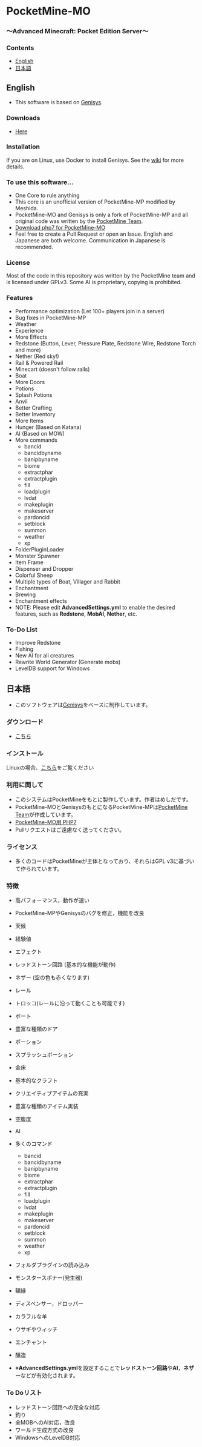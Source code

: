 # PocketMine-MO

### ～Advanced Minecraft: Pocket Edition Server～



### Contents
* [English](#english)
* [日本語](#日本語)





## English
* This software is based on [Genisys](https://github.com/iTXTech/Genisys).

### Downloads
* [Here](https://www.dropbox.com/sh/sewvewls2to7dbd/AAB79Kq6-LJYLSaqVsYKlAz2a?dl=0)

### Installation
If you are on Linux, use Docker to install Genisys.
See the [wiki](https://github.com/iTXTech/Genisys/wiki/Use-Docker-to-run-Genisys) for more details.

### To use this software...
* One Core to rule anything
* This core is an unofficial version of PocketMine-MP modified by Meshida.
* PocketMine-MO and Genisys is only a fork of PocketMine-MP and all original code was written by the [PocketMine Team](https://github.com/PocketMine).
* [Download php7 for PocketMine-MO](https://github.com/iTXTech/PHP-Genisys/)
* Feel free to create a Pull Request or open an Issue. English and Japanese are both welcome. Communication in Japanese is recommended.

### License
Most of the code in this repository was written by the PocketMine team and is licensed under GPLv3. Some AI is proprietary, copying is prohibited.

### Features
* Performance optimization (Let 100+ players join in a server)
* Bug fixes in PocketMine-MP
* Weather
* Experience
* More Effects
* Redstone (Button, Lever, Pressure Plate, Redstone Wire, Redstone Torch and more)
* Nether (Red sky!)
* Rail & Powered Rail
* Minecart (doesn't follow rails)
* Boat
* More Doors
* Potions
* Splash Potions
* Anvil
* Better Crafting
* Better Inventory
* More Items
* Hunger (Based on Katana)
* AI (Based on MOW)
* More commands
  - bancid
  - bancidbyname
  - banipbyname
  - biome
  - extractphar
  - extractplugin
  - fill
  - loadplugin
  - lvdat
  - makeplugin
  - makeserver
  - pardoncid
  - setblock
  - summon
  - weather
  - xp
* FolderPluginLoader
* Monster Spawner
* Item Frame
* Dispenser and Dropper
* Colorful Sheep
* Multiple types of Boat, Villager and Rabbit
* Enchantment
* Brewing
* Enchantment effects
* NOTE: Please edit **AdvancedSettings.yml** to enable the desired features, such as **Redstone**, **MobAI**, **Nether**, etc.

### To-Do List
* Improve Redstone
* Fishing
* New AI for all creatures
* Rewrite World Generator (Generate mobs)
* LevelDB support for Windows



## 日本語
* このソフトウェアは[Genisys](https://github.com/iTXTech/Genisys)をベースに制作しています。

### ダウンロード
* [こちら](https://www.dropbox.com/sh/sewvewls2to7dbd/AAB79Kq6-LJYLSaqVsYKlAz2a?dl=0)

### インストール
Linuxの場合、[こちら](https://github.com/iTXTech/Genisys/wiki/Use-Docker-to-run-Genisys)をご覧ください


### 利用に関して
* このシステムはPocketMineをもとに製作しています。作者はめしだです。
* PocketMine-MOとGenisysのもとになるPocketMine-MPは[PocketMine Team](https://github.com/PocketMine)が作成しています。
* [PocketMine-MO用 PHP7](https://github.com/iTXTech/PHP-Genisys/)
* Pullリクエストはご遠慮なく送ってください。

### ライセンス
* 多くのコードはPocketMineが主体となっており、それらはGPL v3に基づいて作られています。

### 特徴
* 高パフォーマンス，動作が速い
* PocketMine-MPやGenisysのバグを修正，機能を改良
* 天候
* 経験値
* エフェクト
* レッドストーン回路 (基本的な機能が動作)
* ネザー (空の色も赤くなります)
* レール
* トロッコ(レールに沿って動くことも可能です)
* ボート
* 豊富な種類のドア
* ポーション
* スプラッシュポーション
* 金床
* 基本的なクラフト
* クリエイティブアイテムの充実
* 豊富な種類のアイテム実装
* 空腹度
* AI
* 多くのコマンド
  - bancid
  - bancidbyname
  - banipbyname
  - biome
  - extractphar
  - extractplugin
  - fill
  - loadplugin
  - lvdat
  - makeplugin
  - makeserver
  - pardoncid
  - setblock
  - summon
  - weather
  - xp
* フォルダプラグインの読み込み
* モンスタースポナー(発生器)
* 額縁
* ディスペンサー，ドロッパー
* カラフルな羊
* ウサギやウィッチ
* エンチャント
* 醸造

* ※**AdvancedSettings.yml**を設定することで**レッドストーン回路**や**AI**，**ネザー**などが有効化されます。

### To Doリスト
* レッドストーン回路への完全な対応
* 釣り
* 全MOBへのAI対応，改良
* ワールド生成方式の改良
* WindowsへのLevelDB対応
